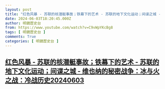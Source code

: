 ```yaml
---
layout: post
title: "红色风暴 - 苏联的核潜艇事故；铁幕下的艺术 - 苏联的地下文化运动；间谍之城 - 维也纳的秘密战争：冰与火之战：冷战历史20240603"
date: 2024-06-03T18:20:45.000Z
author: 明鏡歷史台
from: https://www.youtube.com/watch?v=C9vWpYKcBg8
tags: [ 明鏡歷史台 ]
comments: True
categories: [ 明鏡歷史台 ]
---
```

<!--1717438845000-->
[红色风暴 - 苏联的核潜艇事故；铁幕下的艺术 - 苏联的地下文化运动；间谍之城 - 维也纳的秘密战争：冰与火之战：冷战历史20240603](https://www.youtube.com/watch?v=C9vWpYKcBg8)
------

<div>

</div>
